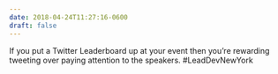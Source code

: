 ```yaml
---
date: 2018-04-24T11:27:16-0600
draft: false
---
```




If you put a Twitter Leaderboard up at your event then you’re rewarding tweeting over paying attention to the speakers. #LeadDevNewYork




